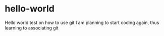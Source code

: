 # hello-world
Hello world test on how to use git
I am planning to start coding again, thus learning to associating git

